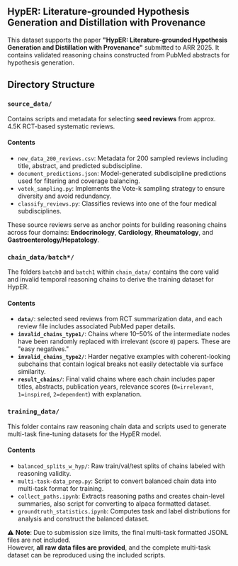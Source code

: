 ## HypER: Literature-grounded Hypothesis Generation and Distillation with Provenance


This dataset supports the paper **"HypER: Literature-grounded Hypothesis Generation and Distillation with Provenance"** submitted to ARR 2025. It contains validated reasoning chains constructed from PubMed abstracts for hypothesis generation.

## Directory Structure

### `source_data/`
Contains scripts and metadata for selecting **seed reviews** from approx. 4.5K RCT-based systematic reviews.

#### Contents
- `new_data_200_reviews.csv`: Metadata for 200 sampled reviews including title, abstract, and predicted subdiscipline.
- `document_predictions.json`: Model-generated subdiscipline predictions used for filtering and coverage balancing.
- `votek_sampling.py`: Implements the Vote-k sampling strategy to ensure diversity and avoid redundancy.
- `classify_reviews.py`: Classifies reviews into one of the four medical subdisciplines.

These source reviews serve as anchor points for building reasoning chains across four domains:
**Endocrinology**, **Cardiology**, **Rheumatology**, and **Gastroenterology/Hepatology**.

### `chain_data/batch*/`
The folders `batch0` and `batch1` within `chain_data/` contains the core valid and invalid temporal reasoning chains to derive the training dataset for HypER.

#### Contents
- **`data/`**: selected seed reviews from RCT summarization data, and each review file includes associated PubMed paper details.
- **`invalid_chains_type1/`**: Chains where 10–50% of the intermediate nodes have been randomly replaced with irrelevant (score `0`) papers. These are "easy negatives."
- **`invalid_chains_type2/`**: Harder negative examples with coherent-looking subchains that contain logical breaks not easily detectable via surface similarity.
- **`result_chains/`**: Final valid chains where each chain includes paper titles, abstracts, publication years, relevance scores (`0=irrelevant`, `1=inspired`, `2=dependent`) with explanation.

### `training_data/`
This folder contains raw reasoning chain data and scripts used to generate multi-task fine-tuning datasets for the HypER model.

#### Contents
- `balanced_splits_w_hyp/`: Raw train/val/test splits of chains labeled with reasoning validity.
- `multi-task-data_prep.py`: Script to convert balanced chain data into multi-task format for training.
- `collect_paths.ipynb`: Extracts reasoning paths and creates chain-level summaries, also script for converting to alpaca formatted dataset.
- `groundtruth_statistics.ipynb`: Computes task and label distributions for analysis and construct the balanced dataset.

⚠️ **Note**: Due to submission size limits, the final multi-task formatted JSONL files are not included.  
However, **all raw data files are provided**, and the complete multi-task dataset can be reproduced using the included scripts.
